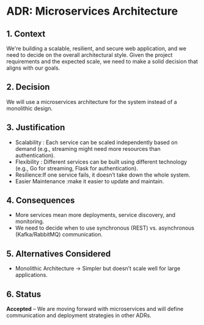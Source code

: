 # ADR: Microservices Architecture

## 1. Context
We're building a scalable, resilient, and secure web application, and we need to decide on the overall architectural style. Given the project requirements and the expected scale, we need to make a solid decision that aligns with our goals.

## 2. Decision
We will use a microservices architecture for the system instead of a monolithic design.

## 3. Justification
- Scalability : Each service can be scaled independently based on demand (e.g., streaming might need more resources than authentication).
- Flexibility : Different services can be built using different technology (e.g., Go for streaming, Flask for authentication).
- Resilience:If one service fails, it doesn’t take down the whole system.
- Easier Maintenance :make it easier to update and maintain.


## 4. Consequences
- More services mean more deployments, service discovery, and monitoring.
- We need to decide when to use synchronous (REST) vs. asynchronous (Kafka/RabbitMQ) communication.


## 5. Alternatives Considered
- Monolithic Architecture → Simpler but doesn’t scale well for large applications.

## 6. Status
 **Accepted** – We are moving forward with microservices and will define communication and deployment strategies in other ADRs.
